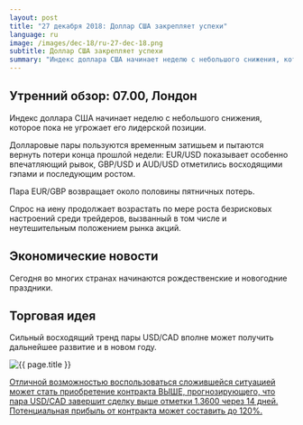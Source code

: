 ```yaml
---
layout: post
title: "27 декабря 2018: Доллар США закрепляет успехи"
language: ru
image: /images/dec-18/ru-27-dec-18.png
subtitle: Доллар США закрепляет успехи
summary: "Индекс доллара США начинает неделю с небольшого снижения, которое пока не угрожает его лидерской позиции. Долларовые пары пользуются временным затишьем и пытаются вернуть потери конца прошлой недели: EUR/USD показывает особенно впечатляющий рывок, GBP/USD и AUD/USD отметились восходящими гэпами и последующим ростом"
---
```

## Утренний обзор: 07.00, Лондон
 
Индекс доллара США начинает неделю с небольшого снижения, которое пока не угрожает его лидерской позиции.

Долларовые пары пользуются временным затишьем и пытаются вернуть потери конца прошлой недели: EUR/USD показывает особенно впечатляющий рывок, GBP/USD и AUD/USD отметились восходящими гэпами и последующим ростом.

Пара EUR/GBP возвращает около половины пятничных потерь.

Спрос на иену продолжает возрастать по мере роста безрисковых настроений среди трейдеров, вызванный в том числе и неутешительным положением рынка акций.
 
## Экономические новости
 
Сегодня во многих странах начинаются рождественские и новогодние праздники.

## Торговая идея

Сильный восходящий тренд пары USD/CAD вполне может получить дальнейшее развитие и в новом году.

<img src="{{ site.url }}/images/dec-18/ru-27-dec-18.png" alt="{{ page.title }}"  title="{{ page.title }}">

<a href="%LINK%%?currency=USD&market=forex&underlying=frxUSDCAD&formname=higherlower&duration_amount=14&duration_units=d&amount=10&amount_type=stake&expiry_type=duration&barrier=1.3600" target="_blank" rel="noopener noreferrer nofollow">Отличной возможностью воспользоваться сложившейся ситуацией может стать приобретение контракта ВЫШЕ, прогнозирующего, что пара USD/CAD завершит сделку выше отметки 1.3600 через 14 дней. Потенциальная прибыль от контракта может составить до 120%.</a>
